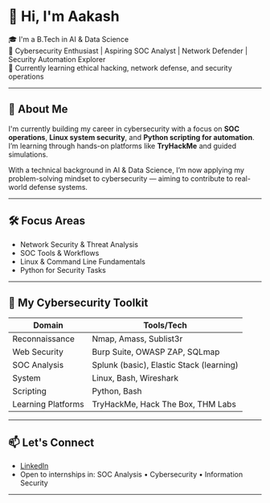 # 👋 Hi, I'm Aakash

🎓 I'm a B.Tech in AI & Data Science  <br>
🔐 Cybersecurity Enthusiast | Aspiring SOC Analyst | Network Defender | Security Automation Explorer <br>
📍 Currently learning ethical hacking, network defense, and security operations

---

## 🧭 About Me

I'm currently building my career in cybersecurity with a focus on **SOC operations**, **Linux system security**, and **Python scripting for automation**. I’m learning through hands-on platforms like **TryHackMe** and guided simulations.

With a technical background in AI & Data Science, I’m now applying my problem-solving mindset to cybersecurity — aiming to contribute to real-world defense systems.

---

## 🛠️ Focus Areas

- Network Security & Threat Analysis  
- SOC Tools & Workflows  
- Linux & Command Line Fundamentals  
- Python for Security Tasks  

<!---

## 📌 Notable Repositories

- 🔐 [`tryhackme-labs`](https://github.com/your-username/tryhackme-labs) – writeups, tools, and notes from THM labs  
- 🐍 [`python-security-scripts`](https://github.com/your-username/python-security-scripts) – automation scripts for scanning/recon  
- 📒 [`ctf-writeups`](https://github.com/your-username/ctf-writeups) – solutions & analysis from CTF challenges  
- 🧠 [`notes-cybersec`](https://github.com/your-username/notes-cybersec) – markdown notes from labs, courses, and books

--->

---

## 🧰 My Cybersecurity Toolkit

| Domain | Tools/Tech |
|--------|------------|
| Reconnaissance | Nmap, Amass, Sublist3r |
| Web Security | Burp Suite, OWASP ZAP, SQLmap |
| SOC Analysis | Splunk (basic), Elastic Stack (learning) |
| System | Linux, Bash, Wireshark |
| Scripting | Python, Bash |
| Learning Platforms | TryHackMe, Hack The Box, THM Labs |

---

## 📫 Let's Connect

- [LinkedIn](https://linkedin.com/in/aakash02a)  
- Open to internships in: SOC Analysis • Cybersecurity • Information Security

---

